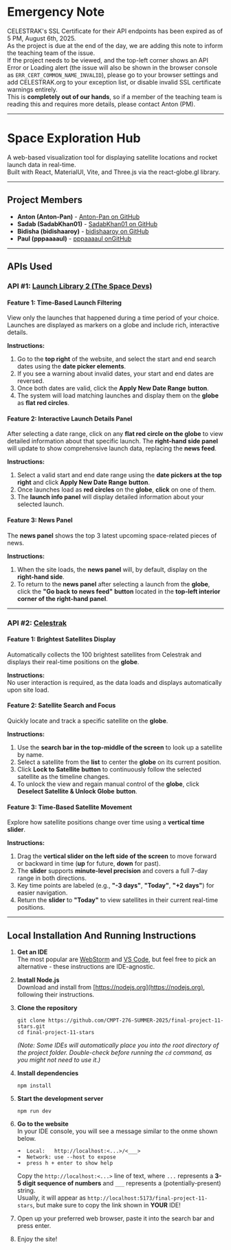 # Emergency Note
CELESTRAK's SSL Certificate for their API endpoints has been expired as of 5 PM, August 6th, 2025. \
As the project is due at the end of the day, we are adding this note to inform the teaching team of the issue.\
If the project needs to be viewed, and the top-left corner shows an API Error or Loading alert (the issue will also be 
shown in the browser console as `ERR_CERT_COMMON_NAME_INVALID`), please go to your 
browser settings and add CELESTRAK.org to your exception list, or disable invalid SSL certificate warnings entirely.\
This is **completely out of our hands**, so if a member of the teaching team is reading this and requires more details, please contact Anton (PM).

---

# Space Exploration Hub

A web-based visualization tool for displaying satellite locations and rocket launch data in real-time.\
Built with React, MaterialUI, Vite, and Three.js via the react-globe.gl library.

---

## Project Members

- **Anton (Anton-Pan)** - [Anton-Pan on GitHub](https://github.com/Anton-Pan)
- **Sadab (SadabKhan01)** - [SadabKhan01 on GitHub](https://github.com/SadabKhan01)
- **Bidisha (bidishaaroy)** - [bidishaaroy on GitHub](https://github.com/bidishaaroy)
- **Paul (pppaaaaul)** - [pppaaaaul onGitHub](https://github.com/pppaaaaul)

---

## APIs Used

### API #1: [Launch Library 2 (The Space Devs)](https://thespacedevs.com/llapi)

#### Feature 1: Time-Based Launch Filtering 
  View only the launches that happened during a time period of your choice. Launches are displayed as markers on a globe and include rich, interactive details.  

  **Instructions:**  
  1. Go to the **top right** of the website, and select the start and end search dates using the **date picker elements**.  
  2. If you see a warning about invalid dates, your start and end dates are reversed.  
  3. Once both dates are valid, click the **Apply New Date Range** **button**.  
  4. The system will load matching launches and display them on the **globe** as **flat red circles**.

#### Feature 2: Interactive Launch Details Panel  
  After selecting a date range, click on any **flat red circle on the globe** to view detailed information about that specific launch. The **right-hand side panel** will update to show comprehensive launch data, replacing the **news feed**.  

  **Instructions:**  
  1. Select a valid start and end date range using the **date pickers at the top right** and click **Apply New Date Range** **button**.  
  2. Once launches load as **red circles** on the **globe**, **click** on one of them.  
  3. The **launch info panel** will display detailed information about your selected launch.

#### Feature 3: News Panel  
  The **news panel** shows the top 3 latest upcoming space-related pieces of news.

  **Instructions:**  
  1. When the site loads, the **news panel** will, by default, display on the **right-hand side**.  
  2. To return to the **news panel** after selecting a launch from the **globe**, click the **"Go back to news feed"** **button** located in the **top-left interior corner of the right-hand panel**.

---

### API #2: [Celestrak](https://celestrak.org/)

#### Feature 1: Brightest Satellites Display  
  Automatically collects the 100 brightest satellites from Celestrak and displays their real-time positions on the **globe**.  

  **Instructions:**  
  No user interaction is required, as the data loads and displays automatically upon site load.

#### Feature 2: Satellite Search and Focus  
  Quickly locate and track a specific satellite on the **globe**.

  **Instructions:**  
  1. Use the **search bar in the top-middle of the screen** to look up a satellite by name.  
  2. Select a satellite from the **list** to center the **globe** on its current position.  
  3. Click **Lock to Satellite** **button** to continuously follow the selected satellite as the timeline changes.  
  4. To unlock the view and regain manual control of the **globe**, click **Deselect Satellite & Unlock Globe** **button**.

#### Feature 3: Time-Based Satellite Movement  
  Explore how satellite positions change over time using a **vertical time slider**.

  **Instructions:**  
  1. Drag the **vertical slider on the left side of the screen** to move forward or backward in time (**up** for future, **down** for past).  
  2. The **slider** supports **minute-level precision** and covers a full 7-day range in both directions.  
  3. Key time points are labeled (e.g., **"-3 days"**, **"Today"**, **"+2 days"**) for easier navigation.  
  4. Return the **slider** to **"Today"** to view satellites in their current real-time positions.

---

## Local Installation And Running Instructions

1. **Get an IDE**  
   The most popular are [WebStorm](https://www.jetbrains.com/webstorm/) and [VS Code](https://code.visualstudio.com/), but feel free to pick an alternative - these instructions are IDE-agnostic.

2. **Install Node.js**  
   Download and install from [https://nodejs.org](https://nodejs.org), following their instructions.

3. **Clone the repository**
   ```
   git clone https://github.com/CMPT-276-SUMMER-2025/final-project-11-stars.git
   cd final-project-11-stars 
   ```
	*(Note: Some IDEs will automatically place you into the root directory of the project folder. Double-check before running the `cd` command, as you might not need to use it.)*

4. **Install dependencies**
   ```
   npm install
   ```

5. **Start the development server**
   ```
   npm run dev
   ```

6. **Go to the website**\
    In your IDE console, you will see a message similar to the onme shown below.	
    ```
   ➜  Local:   http://localhost:<...>/<___>
   ➜  Network: use --host to expose
   ➜  press h + enter to show help
    ```
   Copy the `http://localhost:<...>` line of text, where `...` represents a **3-5 digit sequence of numbers** and `___` represents a (potentially-present) string. \
   Usually, it will appear as `http://localhost:5173/final-project-11-stars`, but make sure to copy the link shown in **YOUR** IDE!

7. Open up your preferred web browser, paste it into the search bar and press enter.

8. Enjoy the site!